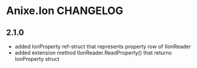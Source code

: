 # Anixe.Ion CHANGELOG

## 2.1.0
- added IonProperty ref-struct that represents property row of IIonReader
- added extension method IIonReader.ReadProperty() that returns IonProperty struct

